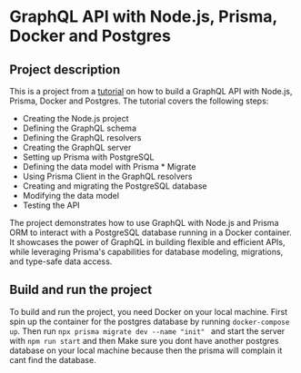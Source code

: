 # GraphQL API with Node.js, Prisma, Docker and Postgres

## Project description
This is a project from a [tutorial](https://dev.to/nditah/how-to-build-a-graphql-api-with-node-prisma-and-postgres-ajg) on how to build a GraphQL API with Node.js, Prisma, Docker and Postgres. The tutorial covers the following steps:

* Creating the Node.js project
* Defining the GraphQL schema
* Defining the GraphQL resolvers
* Creating the GraphQL server
* Setting up Prisma with PostgreSQL
* Defining the data model with Prisma * Migrate
* Using Prisma Client in the GraphQL resolvers
* Creating and migrating the PostgreSQL database
* Modifying the data model
* Testing the API

The project demonstrates how to use GraphQL with Node.js and Prisma ORM to interact with a PostgreSQL database running in a Docker container. It showcases the power of GraphQL in building flexible and efficient APIs, while leveraging Prisma's capabilities for database modeling, migrations, and type-safe data access.

## Build and run the project
To build and run the project, you need Docker on your local machine. First spin up the container for the postgres database by running `docker-compose up`. Then run `npx prisma migrate dev --name "init" ` and start the server with `npm run start` and then  Make sure you dont have another postgres database on your local machine because then the prisma will complain it cant find the database.

